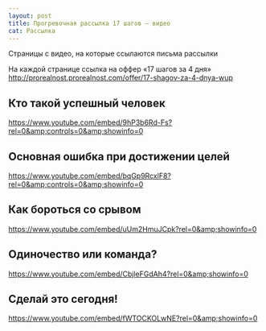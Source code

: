 ```yaml
---
layout: post
title: Прогревочная рассылка 17 шагов — видео
cat: Рассылка
---
```


Страницы с видео, на которые ссылаются письма рассылки

На каждой странице ссылка на оффер «17 шагов за 4 дня» http://prorealnost.prorealnost.com/offer/17-shagov-za-4-dnya-wup

## Кто такой успешный человек

https://www.youtube.com/embed/9hP3b6Rd-Fs?rel=0&amp;controls=0&amp;showinfo=0

## Основная ошибка при достижении целей

https://www.youtube.com/embed/bqGp9RcxlF8?rel=0&amp;controls=0&amp;showinfo=0

## Как бороться со срывом

https://www.youtube.com/embed/uUm2HmuJCpk?rel=0&amp;showinfo=0

## Одиночество или команда?

https://www.youtube.com/embed/CbjleFGdAh4?rel=0&amp;showinfo=0

## Сделай это сегодня!

https://www.youtube.com/embed/fWTOCKOLwNE?rel=0&amp;showinfo=0
